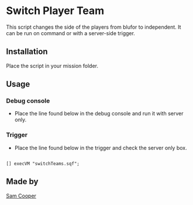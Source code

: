 
# Switch Player Team

This script changes the side of the players from blufor to independent. It can be run on command or with a server-side trigger.

## Installation

Place the script in your mission folder.

## Usage

### Debug console

- Place the line found below in the debug console and run it with server only.

### Trigger

- Place the line found below in the trigger and check the server only box.

```SQF

[] execVM "switchTeams.sqf";

```

## Made by

[Sam Cooper](https://github.com/kasteelharry)
